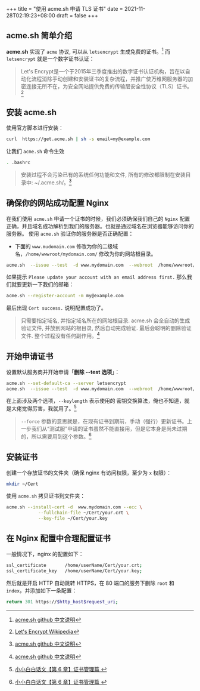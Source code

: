 +++
title = "使用 acme.sh 申请 TLS 证书"
date = 2021-11-28T02:19:23+08:00
draft = false
+++

## acme.sh 简单介绍
**acme.sh** 实现了 `acme` 协议, 可以从 `letsencrypt` 生成免费的证书。[^acme]
而 `letsencrypt` 就是一个数字证书认证：
> Let's Encrypt是一个于2015年三季度推出的数字证书认证机构，旨在以自动化流程消除手动创建和安装证书的复杂流程，并推广使万维网服务器的加密连接无所不在，为安全网站提供免费的传输层安全性协议（TLS）证书。[^letsencrypt]
## 安装 acme.sh
使用官方脚本进行安装：
```bash
curl  https://get.acme.sh | sh -s email=my@example.com
```
让我们 `acme.sh` 命令生效
```bash
. .bashrc
```
> 安装过程不会污染已有的系统任何功能和文件, 所有的修改都限制在安装目录中: ~/.acme.sh/。[^acme]

## 确保你的网站成功配置 Nginx
在我们使用 `acme.sh` 申请一个证书的时候，我们必须确保我们自己的 `Nginx` 配置正确，并且域名成功解析到我们的服务器。也就是通过域名在浏览器能够访问你的服务器。
使用 `acme.sh` 验证你的服务器是否正确配置：
- 下面的 `www.mudomain.com` 修改为你的二级域名，`/home/wwwroot/mydomain.com/` 修改为你的网站根目录。
```bash
acme.sh  --issue --test  -d www.mydomain.com  --webroot  /home/wwwroot/mydomain.com/
```
如果提示 `Please update your account with an email address first.` 那么我们就要更新一下我们的邮箱：
```bash
acme.sh --register-account -m my@example.com
```
最后出现 `Cert success.` 说明配置成功了。
> 只需要指定域名, 并指定域名所在的网站根目录. acme.sh 会全自动的生成验证文件, 并放到网站的根目录, 然后自动完成验证. 最后会聪明的删除验证文件. 整个过程没有任何副作用。[^acme]
## 开始申请证书
设置默认服务商并开始申请「**删除 --test 选项**」：
```bash
acme.sh --set-default-ca --server letsencrypt
acme.sh  --issue --test  -d www.mydomain.com  --webroot  /home/wwwroot/mydomain.com/ --keylength ec-256 --force
```
在上面涉及两个选项，`--keylength` 表示使用的 密钥交换算法，俺也不知道，就是大佬觉得厉害，我就用了。[^xray]
> `--force` 参数的意思就是，在现有证书到期前，手动（强行）更新证书。上一步我们从“测试服”申请的证书虽然不能直接用，但是它本身是尚未过期的，所以需要用到这个参数。[^xray]
## 安装证书
创建一个存放证书的文件夹（确保 nginx 有访问权限，至少为 `x` 权限）：
```bash
mkdir ~/Cert
```
使用 `acme.sh` 拷贝证书到文件夹：
```bash
acme.sh --install-cert -d  www.mydomain.com --ecc \
            --fullchain-file ~/Cert/your.crt \
            --key-file ~/Cert/your.key
```
## 在 Nginx 配置中合理配置证书
一般情况下，nginx 的配置如下：
```bash
ssl_certificate       /home/userName/Cert/your.crt;
ssl_certificate_key   /home/userName/Cert/your.key;
```
然后就是开启 HTTP 自动跳转 HTTPS，在 80 端口的服务下删除 `root` 和 `index`，并添加如下一条配置：
```bash
return 301 https://$http_host$request_uri;
```

[^acme]: [acme.sh github 中文说明](https://github.com/acmesh-official/acme.sh/wiki/%E8%AF%B4%E6%98%8E)
[^letsencrypt]: [Let's Encrypt Wikipedia](https://zh.wikipedia.org/wiki/Let's_Encrypt)
[^xray]: [小小白白话文【第 6 章】证书管理篇 ](https://xtls.github.io/document/level-0/ch06-certificates.html#_6-2-%E5%AE%89%E8%A3%85-acme-sh)
